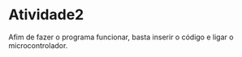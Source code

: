 # Atividade2

Afim de fazer o programa funcionar, basta inserir o código e ligar o microcontrolador.